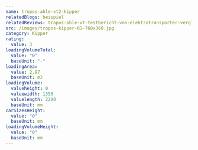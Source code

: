 ```yaml
---
name: tropos-able-xt2-kipper
relatedBlogs: beispiel
relatedReviews: tropos-able-xt-testbericht-von-elektrotransporter-vergleich
src: /images/tropos-kipper-01-768x360.jpg
category: Kipper
rating:
  value: 3
loadingVolumeTotal:
  value: "0"
  baseUnit: "-"
loadingArea:
  value: 2,97
  baseUnit: m2
loadingVolume:
  valueheight: 0
  valuewidth: 1350
  valuelength: 2200
  baseUnit: mm
carSizesHeight:
  value: "0"
  baseUnit: mm
loadingVolumeHeight:
  value: "0"
  baseUnit: mm
---
```

